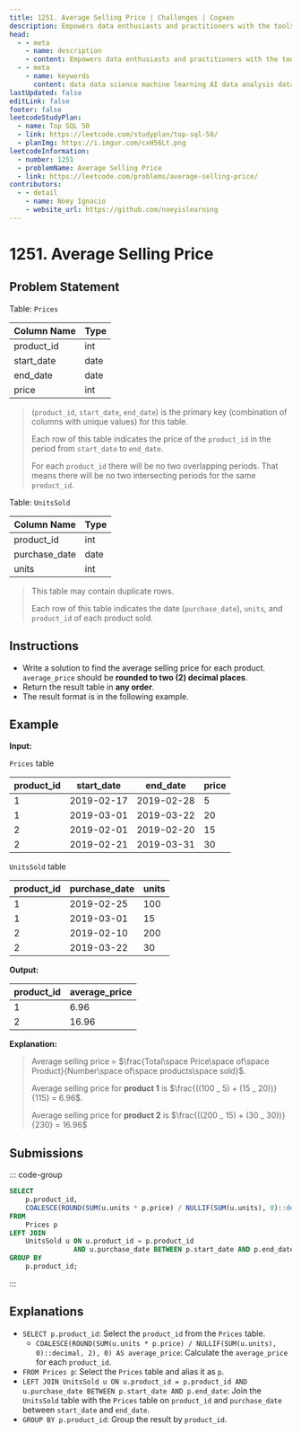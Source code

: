 ```yaml
---
title: 1251. Average Selling Price | Challenges | Cogxen
description: Empowers data enthusiasts and practitioners with the tools and knowledge to unlock the potential of data.
head:
  - - meta
    - name: description
    - content: Empowers data enthusiasts and practitioners with the tools and knowledge to unlock the potential of data.
  - - meta
    - name: keywords
      content: data data science machine learning AI data analysis data-driven data enthusiasts data practitioners
lastUpdated: false
editLink: false
footer: false
leetcodeStudyPlan:
  - name: Top SQL 50
  - link: https://leetcode.com/studyplan/top-sql-50/
  - planImg: https://i.imgur.com/cxH56Lt.png
leetcodeInformation:
  - number: 1251
  - problemName: Average Selling Price
  - link: https://leetcode.com/problems/average-selling-price/
contributors:
  - - detail
    - name: Noey Ignacio
    - website_url: https://github.com/noeyislearning
---
```


# 1251. Average Selling Price

## Problem Statement

Table: `Prices`

| Column Name | Type |
| ----------- | ---- |
| product_id  | int  |
| start_date  | date |
| end_date    | date |
| price       | int  |

> (`product_id`, `start_date`, `end_date`) is the primary key (combination of columns with unique values) for this table.
>
> Each row of this table indicates the price of the `product_id` in the period from `start_date` to `end_date`.
>
> For each `product_id` there will be no two overlapping periods. That means there will be no two intersecting periods for the same `product_id`.

Table: `UnitsSold`

| Column Name   | Type |
| ------------- | ---- |
| product_id    | int  |
| purchase_date | date |
| units         | int  |

> This table may contain duplicate rows.
>
> Each row of this table indicates the date (`purchase_date`), `units`, and `product_id` of each product sold.

## Instructions

- Write a solution to find the average selling price for each product. `average_price` should be **rounded to two (2) decimal places**.
- Return the result table in **any order**.
- The result format is in the following example.

## Example

**Input:**

`Prices` table

| product_id | start_date | end_date   | price |
| ---------- | ---------- | ---------- | ----- |
| 1          | 2019-02-17 | 2019-02-28 | 5     |
| 1          | 2019-03-01 | 2019-03-22 | 20    |
| 2          | 2019-02-01 | 2019-02-20 | 15    |
| 2          | 2019-02-21 | 2019-03-31 | 30    |

`UnitsSold` table

| product_id | purchase_date | units |
| ---------- | ------------- | ----- |
| 1          | 2019-02-25    | 100   |
| 1          | 2019-03-01    | 15    |
| 2          | 2019-02-10    | 200   |
| 2          | 2019-03-22    | 30    |

**Output:**

| product_id | average_price |
| ---------- | ------------- |
| 1          | 6.96          |
| 2          | 16.96         |

**Explanation:**

> Average selling price = $\frac{Total\space Price\space of\space Product}{Number\space of\space products\space sold}$.
>
> Average selling price for **product 1** is $\frac{((100 _ 5) + (15 _ 20))}{115} = 6.96$.
>
> Average selling price for **product 2** is $\frac{((200 _ 15) + (30 _ 30))}{230} = 16.96$

## Submissions

::: code-group

```sql [PostgreSQL] :line-numbers
SELECT
    p.product_id,
    COALESCE(ROUND(SUM(u.units * p.price) / NULLIF(SUM(u.units), 0)::decimal, 2), 0) AS average_price
FROM
    Prices p
LEFT JOIN
    UnitsSold u ON u.product_id = p.product_id
                AND u.purchase_date BETWEEN p.start_date AND p.end_date
GROUP BY
    p.product_id;
```

:::

## Explanations

<CustomAccordion title="PostgreSQL" submitted_by="@noeyislearning" submit_website_url="https://github.com/noeyislearning" :collapsed=false>

- `SELECT p.product_id`: Select the `product_id` from the `Prices` table.
  - `COALESCE(ROUND(SUM(u.units * p.price) / NULLIF(SUM(u.units), 0)::decimal, 2), 0) AS average_price`: Calculate the `average_price` for each `product_id`.
- `FROM Prices p`: Select the `Prices` table and alias it as `p`.
- `LEFT JOIN UnitsSold u ON u.product_id = p.product_id AND u.purchase_date BETWEEN p.start_date AND p.end_date`: Join the `UnitsSold` table with the `Prices` table on `product_id` and `purchase_date` between `start_date` and `end_date`.
- `GROUP BY p.product_id`: Group the result by `product_id`.

</CustomAccordion>
